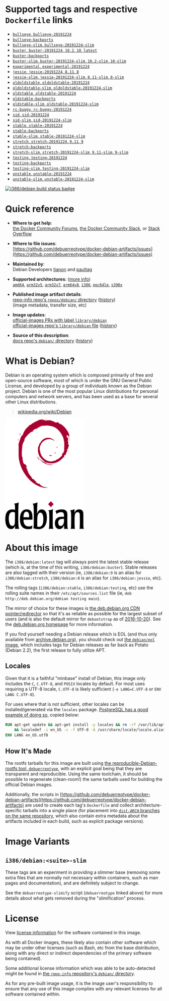 <!--

********************************************************************************

WARNING:

    DO NOT EDIT "debian/README.md"

    IT IS AUTO-GENERATED

    (from the other files in "debian/" combined with a set of templates)

********************************************************************************

-->

# Supported tags and respective `Dockerfile` links

-	[`bullseye`, `bullseye-20191224`](https://github.com/debuerreotype/docker-debian-artifacts/blob/4c58f39fa766bd3ff5f7f7f8fd997418c92807cf/bullseye/Dockerfile)
-	[`bullseye-backports`](https://github.com/debuerreotype/docker-debian-artifacts/blob/4c58f39fa766bd3ff5f7f7f8fd997418c92807cf/bullseye/backports/Dockerfile)
-	[`bullseye-slim`, `bullseye-20191224-slim`](https://github.com/debuerreotype/docker-debian-artifacts/blob/4c58f39fa766bd3ff5f7f7f8fd997418c92807cf/bullseye/slim/Dockerfile)
-	[`buster`, `buster-20191224`, `10.2`, `10`, `latest`](https://github.com/debuerreotype/docker-debian-artifacts/blob/4c58f39fa766bd3ff5f7f7f8fd997418c92807cf/buster/Dockerfile)
-	[`buster-backports`](https://github.com/debuerreotype/docker-debian-artifacts/blob/4c58f39fa766bd3ff5f7f7f8fd997418c92807cf/buster/backports/Dockerfile)
-	[`buster-slim`, `buster-20191224-slim`, `10.2-slim`, `10-slim`](https://github.com/debuerreotype/docker-debian-artifacts/blob/4c58f39fa766bd3ff5f7f7f8fd997418c92807cf/buster/slim/Dockerfile)
-	[`experimental`, `experimental-20191224`](https://github.com/debuerreotype/docker-debian-artifacts/blob/4c58f39fa766bd3ff5f7f7f8fd997418c92807cf/experimental/Dockerfile)
-	[`jessie`, `jessie-20191224`, `8.11`, `8`](https://github.com/debuerreotype/docker-debian-artifacts/blob/4c58f39fa766bd3ff5f7f7f8fd997418c92807cf/jessie/Dockerfile)
-	[`jessie-slim`, `jessie-20191224-slim`, `8.11-slim`, `8-slim`](https://github.com/debuerreotype/docker-debian-artifacts/blob/4c58f39fa766bd3ff5f7f7f8fd997418c92807cf/jessie/slim/Dockerfile)
-	[`oldoldstable`, `oldoldstable-20191224`](https://github.com/debuerreotype/docker-debian-artifacts/blob/4c58f39fa766bd3ff5f7f7f8fd997418c92807cf/oldoldstable/Dockerfile)
-	[`oldoldstable-slim`, `oldoldstable-20191224-slim`](https://github.com/debuerreotype/docker-debian-artifacts/blob/4c58f39fa766bd3ff5f7f7f8fd997418c92807cf/oldoldstable/slim/Dockerfile)
-	[`oldstable`, `oldstable-20191224`](https://github.com/debuerreotype/docker-debian-artifacts/blob/4c58f39fa766bd3ff5f7f7f8fd997418c92807cf/oldstable/Dockerfile)
-	[`oldstable-backports`](https://github.com/debuerreotype/docker-debian-artifacts/blob/4c58f39fa766bd3ff5f7f7f8fd997418c92807cf/oldstable/backports/Dockerfile)
-	[`oldstable-slim`, `oldstable-20191224-slim`](https://github.com/debuerreotype/docker-debian-artifacts/blob/4c58f39fa766bd3ff5f7f7f8fd997418c92807cf/oldstable/slim/Dockerfile)
-	[`rc-buggy`, `rc-buggy-20191224`](https://github.com/debuerreotype/docker-debian-artifacts/blob/4c58f39fa766bd3ff5f7f7f8fd997418c92807cf/rc-buggy/Dockerfile)
-	[`sid`, `sid-20191224`](https://github.com/debuerreotype/docker-debian-artifacts/blob/4c58f39fa766bd3ff5f7f7f8fd997418c92807cf/sid/Dockerfile)
-	[`sid-slim`, `sid-20191224-slim`](https://github.com/debuerreotype/docker-debian-artifacts/blob/4c58f39fa766bd3ff5f7f7f8fd997418c92807cf/sid/slim/Dockerfile)
-	[`stable`, `stable-20191224`](https://github.com/debuerreotype/docker-debian-artifacts/blob/4c58f39fa766bd3ff5f7f7f8fd997418c92807cf/stable/Dockerfile)
-	[`stable-backports`](https://github.com/debuerreotype/docker-debian-artifacts/blob/4c58f39fa766bd3ff5f7f7f8fd997418c92807cf/stable/backports/Dockerfile)
-	[`stable-slim`, `stable-20191224-slim`](https://github.com/debuerreotype/docker-debian-artifacts/blob/4c58f39fa766bd3ff5f7f7f8fd997418c92807cf/stable/slim/Dockerfile)
-	[`stretch`, `stretch-20191224`, `9.11`, `9`](https://github.com/debuerreotype/docker-debian-artifacts/blob/4c58f39fa766bd3ff5f7f7f8fd997418c92807cf/stretch/Dockerfile)
-	[`stretch-backports`](https://github.com/debuerreotype/docker-debian-artifacts/blob/4c58f39fa766bd3ff5f7f7f8fd997418c92807cf/stretch/backports/Dockerfile)
-	[`stretch-slim`, `stretch-20191224-slim`, `9.11-slim`, `9-slim`](https://github.com/debuerreotype/docker-debian-artifacts/blob/4c58f39fa766bd3ff5f7f7f8fd997418c92807cf/stretch/slim/Dockerfile)
-	[`testing`, `testing-20191224`](https://github.com/debuerreotype/docker-debian-artifacts/blob/4c58f39fa766bd3ff5f7f7f8fd997418c92807cf/testing/Dockerfile)
-	[`testing-backports`](https://github.com/debuerreotype/docker-debian-artifacts/blob/4c58f39fa766bd3ff5f7f7f8fd997418c92807cf/testing/backports/Dockerfile)
-	[`testing-slim`, `testing-20191224-slim`](https://github.com/debuerreotype/docker-debian-artifacts/blob/4c58f39fa766bd3ff5f7f7f8fd997418c92807cf/testing/slim/Dockerfile)
-	[`unstable`, `unstable-20191224`](https://github.com/debuerreotype/docker-debian-artifacts/blob/4c58f39fa766bd3ff5f7f7f8fd997418c92807cf/unstable/Dockerfile)
-	[`unstable-slim`, `unstable-20191224-slim`](https://github.com/debuerreotype/docker-debian-artifacts/blob/4c58f39fa766bd3ff5f7f7f8fd997418c92807cf/unstable/slim/Dockerfile)

[![i386/debian build status badge](https://img.shields.io/jenkins/s/https/doi-janky.infosiftr.net/job/multiarch/job/i386/job/debian.svg?label=i386/debian%20%20build%20job)](https://doi-janky.infosiftr.net/job/multiarch/job/i386/job/debian/)

# Quick reference

-	**Where to get help**:  
	[the Docker Community Forums](https://forums.docker.com/), [the Docker Community Slack](http://dockr.ly/slack), or [Stack Overflow](https://stackoverflow.com/search?tab=newest&q=docker)

-	**Where to file issues**:  
	[https://github.com/debuerreotype/docker-debian-artifacts/issues](https://github.com/debuerreotype/docker-debian-artifacts/issues)

-	**Maintained by**:  
	Debian Developers [tianon](https://qa.debian.org/developer.php?login=tianon) and [paultag](https://qa.debian.org/developer.php?login=paultag)

-	**Supported architectures**: ([more info](https://github.com/docker-library/official-images#architectures-other-than-amd64))  
	[`amd64`](https://hub.docker.com/r/amd64/debian/), [`arm32v5`](https://hub.docker.com/r/arm32v5/debian/), [`arm32v7`](https://hub.docker.com/r/arm32v7/debian/), [`arm64v8`](https://hub.docker.com/r/arm64v8/debian/), [`i386`](https://hub.docker.com/r/i386/debian/), [`ppc64le`](https://hub.docker.com/r/ppc64le/debian/), [`s390x`](https://hub.docker.com/r/s390x/debian/)

-	**Published image artifact details**:  
	[repo-info repo's `repos/debian/` directory](https://github.com/docker-library/repo-info/blob/master/repos/debian) ([history](https://github.com/docker-library/repo-info/commits/master/repos/debian))  
	(image metadata, transfer size, etc)

-	**Image updates**:  
	[official-images PRs with label `library/debian`](https://github.com/docker-library/official-images/pulls?q=label%3Alibrary%2Fdebian)  
	[official-images repo's `library/debian` file](https://github.com/docker-library/official-images/blob/master/library/debian) ([history](https://github.com/docker-library/official-images/commits/master/library/debian))

-	**Source of this description**:  
	[docs repo's `debian/` directory](https://github.com/docker-library/docs/tree/master/debian) ([history](https://github.com/docker-library/docs/commits/master/debian))

# What is Debian?

Debian is an operating system which is composed primarily of free and open-source software, most of which is under the GNU General Public License, and developed by a group of individuals known as the Debian project. Debian is one of the most popular Linux distributions for personal computers and network servers, and has been used as a base for several other Linux distributions.

> [wikipedia.org/wiki/Debian](https://en.wikipedia.org/wiki/Debian)

![logo](https://raw.githubusercontent.com/docker-library/docs/b449be7df57e9ed9086bb5821bfb5d6cdc5d67a4/debian/logo.png)

# About this image

The `i386/debian:latest` tag will always point the latest stable release (which is, at the time of this writing, `i386/debian:buster`). Stable releases are also tagged with their version (ie, `i386/debian:9` is an alias for `i386/debian:stretch`, `i386/debian:8` is an alias for `i386/debian:jessie`, etc).

The rolling tags (`i386/debian:stable`, `i386/debian:testing`, etc) use the rolling suite names in their `/etc/apt/sources.list` file (ie, `deb http://deb.debian.org/debian testing main`).

The mirror of choice for these images is [the deb.debian.org CDN pointer/redirector](https://deb.debian.org) so that it's as reliable as possible for the largest subset of users (and is also the default mirror for `debootstrap` as of [2016-10-20](https://anonscm.debian.org/cgit/d-i/debootstrap.git/commit/?id=9e8bc60ad1ccf3a25ce7890526b70059f3e770de)). See the [deb.debian.org homepage](https://deb.debian.org) for more information.

If you find yourself needing a Debian release which is EOL (and thus only available from [archive.debian.org](http://archive.debian.org)), you should check out [the `debian/eol` image](https://hub.docker.com/r/debian/eol/), which includes tags for Debian releases as far back as Potato (Debian 2.2), the first release to fully utilize APT.

## Locales

Given that it is a faithful "minbase" install of Debian, this image only includes the `C`, `C.UTF-8`, and `POSIX` locales by default. For most uses requiring a UTF-8 locale, `C.UTF-8` is likely sufficient (`-e LANG=C.UTF-8` or `ENV LANG C.UTF-8`).

For uses where that is not sufficient, other locales can be installed/generated via the `locales` package. [PostgreSQL has a good example of doing so](https://github.com/docker-library/postgres/blob/69bc540ecfffecce72d49fa7e4a46680350037f9/9.6/Dockerfile#L21-L24), copied below:

```dockerfile
RUN apt-get update && apt-get install -y locales && rm -rf /var/lib/apt/lists/* \
	&& localedef -i en_US -c -f UTF-8 -A /usr/share/locale/locale.alias en_US.UTF-8
ENV LANG en_US.utf8
```

## How It's Made

The rootfs tarballs for this image are built using [the reproducible-Debian-rootfs tool, `debuerreotype`](https://github.com/debuerreotype/debuerreotype), with an explicit goal being that they are transparent and reproducible. Using the same toolchain, it should be possible to regenerate (clean-room!) the same tarballs used for building the official Debian images.

Additionally, the scripts in [https://github.com/debuerreotype/docker-debian-artifacts](https://github.com/debuerreotype/docker-debian-artifacts) are used to create each tag's `Dockerfile` and collect architecture-specific tarballs into a single place (for placement into [`dist-ARCH` branches on the same repository](https://github.com/debuerreotype/docker-debian-artifacts/branches), which also contain extra metadata about the artifacts included in each build, such as explicit package versions).

# Image Variants

## `i386/debian:<suite>-slim`

These tags are an experiment in providing a slimmer base (removing some extra files that are normally not necessary within containers, such as man pages and documentation), and are definitely subject to change.

See the `debuerreotype-slimify` script (`debuerreotype` linked above) for more details about what gets removed during the "slimification" process.

# License

View [license information](https://www.debian.org/social_contract#guidelines) for the software contained in this image.

As with all Docker images, these likely also contain other software which may be under other licenses (such as Bash, etc from the base distribution, along with any direct or indirect dependencies of the primary software being contained).

Some additional license information which was able to be auto-detected might be found in [the `repo-info` repository's `debian/` directory](https://github.com/docker-library/repo-info/tree/master/repos/debian).

As for any pre-built image usage, it is the image user's responsibility to ensure that any use of this image complies with any relevant licenses for all software contained within.
